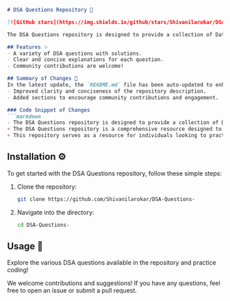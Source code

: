 ```markdown
# DSA Questions Repository 🤖

[![GitHub stars](https://img.shields.io/github/stars/Shivanilarokar/DSA-Questions-?style=social)](https://github.com/Shivanilarokar/DSA-Questions-) [![GitHub forks](https://img.shields.io/github/forks/Shivanilarokar/DSA-Questions-?style=social)](https://github.com/Shivanilarokar/DSA-Questions-)

The DSA Questions repository is designed to provide a collection of Data Structures and Algorithms (DSA) questions to help you enhance your coding skills and prepare for technical interviews. This repository serves as a resource for individuals looking to practice and refine their DSA knowledge. It includes a variety of questions, solutions, and guidance to aid in your learning journey. Happy coding! 🎉

## Features ✨
- A variety of DSA questions with solutions.
- Clear and concise explanations for each question.
- Community contributions are welcome!

## Summary of Changes 📝
In the latest update, the `README.md` file has been auto-updated to enhance the description of the repository. The following changes were made:
- Improved clarity and conciseness of the repository description.
- Added sections to encourage community contributions and engagement.

### Code Snippet of Changes
```markdown
- The DSA Questions repository is designed to provide a collection of Data Structures and Algorithms (DSA) questions to help you enhance your coding skills and prepare for technical interviews.
+ The DSA Questions repository is a comprehensive resource designed to provide a collection of Data Structures and Algorithms (DSA) questions to help you enhance your coding skills and prepare for technical interviews.
+ This repository serves as a resource for individuals looking to practice and refine their DSA knowledge. It includes a variety of questions, solutions, and guidance to aid in your learning journey. Happy coding! 🎉
```

## Installation ⚙️
To get started with the DSA Questions repository, follow these simple steps:

1. Clone the repository:
   ```bash
   git clone https://github.com/Shivanilarokar/DSA-Questions-
   ```
2. Navigate into the directory:
   ```bash
   cd DSA-Questions-
   ```

## Usage 🚀
Explore the various DSA questions available in the repository and practice coding! 

We welcome contributions and suggestions! If you have any questions, feel free to open an issue or submit a pull request.
```